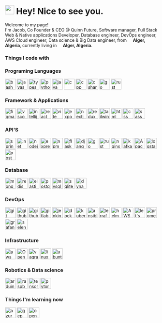 <h1><img src="https://emojis.slackmojis.com/emojis/images/1531849430/4246/blob-sunglasses.gif?1531849430" width="30"/> Hey! Nice to see you.</h1>


<p>Welcome to my page! </br> I'm Jacob, Co Founder & CEO @ Quinn Future, Software manager, Full Stack Web & Native applications Developer, Database engineer, DevOps engineer, AWS Cloud engineer, Data science & Big Data engineer,  from <img src="https://cdn-icons-png.flaticon.com/512/9906/9906440.png" width="13"/> <b>Alger, Algeria</b>, currently living in <img src="https://cdn-icons-png.flaticon.com/512/9906/9906440.png" width="13"/> <b>Alger, Algeria</b>. </p>
<h3>Things I code with</h3>
<!-- <p>
  <img alt="React" src="https://img.shields.io/badge/-React-45b8d8?style=flat-square&logo=react&logoColor=white" />
  <img alt="Docker" src="https://img.shields.io/badge/-Docker-46a2f1?style=flat-square&logo=docker&logoColor=white" />
  <img alt="TypeScript" src="https://img.shields.io/badge/-TypeScript-007ACC?style=flat-square&logo=typescript&logoColor=white" />
  <img alt="redux" src="https://img.shields.io/badge/-Redux-764ABC?style=flat-square&logo=redux&logoColor=white" />
  <img alt="git" src="https://img.shields.io/badge/-Git-F05032?style=flat-square&logo=git&logoColor=white" />
  <img alt="npm" src="https://img.shields.io/badge/-NPM-CB3837?style=flat-square&logo=npm&logoColor=white" />
  <img alt="MongoDB" src="https://img.shields.io/badge/-MongoDB-13aa52?style=flat-square&logo=mongodb&logoColor=white" />
  <img alt="Nodejs" src="https://img.shields.io/badge/-Nodejs-43853d?style=flat-square&logo=Node.js&logoColor=white" />
</p>
 -->
<h3>Programing Languages</h3>
<p>
<!-- <a href="https://www.typescriptlang.org/" style="text-decoration: none" ></a> -->
<a  href="https://www.gnu.org/software/bash/" style="text-decoration: none"  >
<img alt="bash" src="https://skillicons.dev/icons?i=bash&theme=light" width="35" height="35"/> 
</a>
<a href="https://www.javascript.com/" style="text-decoration: none" >
<img alt="javascript" src="https://skillicons.dev/icons?i=javascript&theme=light" width="35" height="35"/> 
</a>
<a href="https://www.typescriptlang.org/" style="text-decoration: none" >
<img alt="typescript" src="https://skillicons.dev/icons?i=typescript&theme=light"  width="35" height="35"/> 
</a>
<a  href="https://www.python.org/" style="text-decoration: none" >
<img alt="python" src="https://skillicons.dev/icons?i=python&theme=light"  width="35" height="35"/> 
</a>
<a  href="https://www.java.com/" style="text-decoration: none" >
<img alt="java" src="https://skillicons.dev/icons?i=java&theme=light"  width="35" height="35"/> 
</a>
<a href="https://en.wikipedia.org/wiki/C_(programming_language)" style="text-decoration: none" >  
<img alt="c" src="https://skillicons.dev/icons?i=c&theme=light"  width="35" height="35"/> 
</a>
<a href="https://cplusplus.com/" style="text-decoration: none" >  
<img alt="cpp" src="https://skillicons.dev/icons?i=cpp&theme=light"  width="35" height="35"/> 
</a>
<a href="https://dotnet.microsoft.com/en-us/languages/csharp" style="text-decoration: none" >  
<img alt="csharp" src="https://skillicons.dev/icons?i=cs&theme=light"  width="35" height="35"/> 
</a>
<a href="https://go.dev/" style="text-decoration: none" >  
<img alt="go" src="https://skillicons.dev/icons?i=golang&theme=light"  width="35" height="35"/>
</a>
<a href="https://www.rust-lang.org/" style="text-decoration: none" >  
<img alt="rust" src="https://skillicons.dev/icons?i=rust&theme=light"  width="35" height="35"/>
</a>
</p>
<h3>Framework & Applications</h3>
<p>
<!-- <a href="https://www.typescriptlang.org/" style="text-decoration: none" ></a> -->
<a href="https://www.figma.com/" style="text-decoration: none" >
<img alt="figma" src="https://skillicons.dev/icons?i=figma&theme=light"  width="35" height="35"/> 
</a>
<a href="https://code.visualstudio.com/" style="text-decoration: none" >
<img alt="vscode" src="https://skillicons.dev/icons?i=vscode&theme=light"  width="35" height="35"/> 
</a>
<a href="https://www.jetbrains.com/idea/" style="text-decoration: none" >
<img alt="intellij IDEA" src="https://skillicons.dev/icons?i=idea&theme=light"  width="35" height="35"/> 
</a>
<a href="https://react.dev/" style="text-decoration: none" >
<img alt="react" src="https://skillicons.dev/icons?i=react&theme=light"  width="35" height="35"/> 
</a>
<a href="https://vitejs.dev/" style="text-decoration: none" >
<img alt="vite" src="https://skillicons.dev/icons?i=vite&theme=light"  width="35" height="35"/> 
</a>
<a href="https://expo.dev/" style="text-decoration: none" >
<img alt="expo" src="https://www.vectorlogo.zone/logos/expoio/expoio-icon.svg"  width="35" height="35"/> 
</a>
<a href="https://nextjs.org/" style="text-decoration: none" >
<img alt="nextjs" src="https://skillicons.dev/icons?i=nextjs&theme=light"  width="35" height="35"/> 
</a>
<a href="https://redux-toolkit.js.org/" style="text-decoration: none" >
<img alt="redux" src="https://skillicons.dev/icons?i=redux&theme=light"  width="35" height="35"/> 
</a>
<a href="https://tailwindcss.com/" style="text-decoration: none" >
<img alt="tailwind" src="https://skillicons.dev/icons?i=tailwindcss&theme=light" width="35" height="35"/> 
</a>
<a href="https://en.wikipedia.org/wiki/HTML" style="text-decoration: none" >
<img alt="html" src="https://skillicons.dev/icons?i=html&theme=light" width="35" height="35"/> 
</a>
<a href="https://en.wikipedia.org/wiki/CSS" style="text-decoration: none" >
<img alt="css" src="https://skillicons.dev/icons?i=css&theme=light" width="35" height="35"/> 
</a>
<a href="https://sass-lang.com/" style="text-decoration: none" >
<img alt="sass" src="https://skillicons.dev/icons?i=sass&theme=light"  width="35" height="35"/> 
</a>
</p>
<h3>API'S</h3>
<p>
<!-- <a href="https://www.typescriptlang.org/" style="text-decoration: none" ></a> -->
<a href="https://spring.io/" style="text-decoration: none" >
<img alt="spring" src="https://skillicons.dev/icons?i=spring&theme=light"  width="35" height="35"/> 
</a>
<a href="https://dotnet.microsoft.com/en-us/learn/dotnet/what-is-dotnet" style="text-decoration: none" >
<img alt=".net" src="https://skillicons.dev/icons?i=dotnet&theme=light"  width="35" height="35"/> 
</a>
<a href="https://nodejs.org/" style="text-decoration: none" >
<img alt="nodejs" src="https://skillicons.dev/icons?i=nodejs&theme=light"  width="35" height="35"/> 
</a>
<a href="https://expressjs.com/" style="text-decoration: none" >
<img alt="express" src="https://skillicons.dev/icons?i=expressjs&theme=light" width="35" height="35"/>
</a>
<a href="https://www.npmjs.com/" style="text-decoration: none" >
<img alt="npm" src="https://www.vectorlogo.zone/logos/npmjs/npmjs-ar21.svg"  width="35" height="35"/> 
</a>
<a href="https://flask.palletsprojects.com/" style="text-decoration: none" >  
<img alt="flask" src="https://skillicons.dev/icons?i=flask&theme=light"  width="35" height="35"/>  
</a>
<a href="https://www.django-rest-framework.org/" style="text-decoration: none" >  
<img alt="django" src="https://skillicons.dev/icons?i=django&theme=light"  width="35" height="35"/>  
</a>
<a href="https://go.dev/" style="text-decoration: none" >  
<img alt="go" src="https://skillicons.dev/icons?i=golang&theme=light"  width="35" height="35"/>
</a>
<a href="https://www.rust-lang.org/" style="text-decoration: none" >  
<img alt="rust" src="https://skillicons.dev/icons?i=rust&theme=light"  width="35" height="35"/>
</a>
<a href="https://nginx.org/" style="text-decoration: none" >
<img alt="nginx" src="https://skillicons.dev/icons?i=nginx&theme=light"  width="35" height="35"/> 
</a>
<a href="https://kafka.apache.org/" style="text-decoration: none" >
<img alt="kafka" src="https://skillicons.dev/icons?i=kafka&theme=light"  width="35" height="35"/> 
</a>
<a href="https://spark.apache.org/" style="text-decoration: none" >
<img alt="Apache Spark" src="https://www.vectorlogo.zone/logos/apache_spark/apache_spark-icon.svg"  width="35" height="35"/> 
</a>
<a href="https://www.elastic.co/logstash" style="text-decoration: none" >
<img alt="logstash" src="https://www.vectorlogo.zone/logos/elasticco_logstash/elasticco_logstash-icon.svg"  width="35" height="35"/>
</a>
<a href="https://www.postman.com/" style="text-decoration: none" >  
<img alt="postman" src="https://skillicons.dev/icons?i=postman&theme=light"  width="35" height="35"/> 
</a>
</p>
<h3>Database</h3>
<p>
<!-- <a href="https://www.typescriptlang.org/" style="text-decoration: none" ></a> -->
<a href="https://www.mongodb.com/" style="text-decoration: none" >  
<img alt="mongodb" src="https://skillicons.dev/icons?i=mongodb&theme=light" width="35" height="35"/> 
</a>
<a href="https://redis.io/" style="text-decoration: none" >
<img alt="redis" src="https://skillicons.dev/icons?i=redis&theme=light" width="35" height="35"/>   
</a>
<a href="https://www.elastic.co/" style="text-decoration: none" >  
<img alt="elasticsearch" src="https://www.vectorlogo.zone/logos/elastic/elastic-icon.svg"  width="35" height="35"/> 
</a>
<a href="https://www.postgresql.org/" style="text-decoration: none" >
<img alt="postgresql" src="https://skillicons.dev/icons?i=postgresql&theme=light"  width="35" height="35"/> 
</a>
<a href="https://www.mysql.com/" style="text-decoration: none" >
<img alt="mysql" src="https://skillicons.dev/icons?i=mysql&theme=light"  width="35" height="35"/> 
</a>
<a href="https://www.sqlite.org/" style="text-decoration: none" >
<img alt="sqlite" src="https://skillicons.dev/icons?i=sqlite&theme=light"  width="35" height="35"/> 
</a>
<!-- <img alt="mysql" src="https://skillicons.dev/icons?i=mysql&theme=light"  width="35" height="35"/>  -->
<a href="https://aws.amazon.com/dynamodb/" style="text-decoration: none" >
<img alt="dynamodb" src="https://skillicons.dev/icons?i=dynamodb&theme=light"  width="35" height="35"/> 
</a>
</p>
<h3>DevOps</h3>
<p>
<!-- <a href="wwwwww://www.wwwwwww.wwwwww/" style="text-decoration: none" ></a> -->
<a href="https://git-scm.com/" style="text-decoration: none" >
<img alt="git" src="https://skillicons.dev/icons?i=git&theme=light"  width="35" height="35"/>
</a>
<a href="https://github.com/" style="text-decoration: none" >  
<img alt="github" src="https://skillicons.dev/icons?i=github&theme=light"  width="35" height="35"/>
</a>
<a href="https://github.com/" style="text-decoration: none" >  
<img alt="githubaction" src="https://skillicons.dev/icons?i=githubactions&theme=light"  width="35" height="35"/>
</a>
<a href="https://gitlab.com/" style="text-decoration: none" >  
<img alt="gitlab" src="https://skillicons.dev/icons?i=gitlab&theme=light"  width="35" height="35"/>
</a>
<a href="https://www.jenkins.io/" style="text-decoration: none" >  
<img alt="jenkins" src="https://skillicons.dev/icons?i=jenkins&theme=light"  width="35" height="35"/> 
</a>
<a href="https://www.docker.com/" style="text-decoration: none" >  
<img alt="docker" src="https://skillicons.dev/icons?i=docker&theme=light"  width="35" height="35"/>
</a>
<a href="https://kubernetes.io/" style="text-decoration: none" >  
<img alt="kubernetes" src="https://skillicons.dev/icons?i=kubernetes&theme=light"  width="35" height="35"/> 
</a>
<a href="https://www.ansible.com/" style="text-decoration: none" >  
<img alt="ansible" src="https://skillicons.dev/icons?i=ansible&theme=light"  width="35" height="35"/> 
</a>
<a href="https://www.terraform.io/" style="text-decoration: none" >  
<img alt="terraform" src="https://www.vectorlogo.zone/logos/terraformio/terraformio-icon.svg"  width="35" height="35"/> 
</a>
<a href="https://helm.sh/" style="text-decoration: none" >  
<img alt="helm" src="https://www.vectorlogo.zone/logos/helmsh/helmsh-icon.svg" style="background-color: white" width="35" height="35"/> 
</a>
<a href="https://aws.amazon.com/eks/" style="text-decoration: none" >  
<img alt="AWS EKS" src="https://www.vectorlogo.zone/logos/amazon_eks/amazon_eks-icon.svg"  width="35" height="35"/> 
</a>
<a href="https://letsencrypt.org/" style="text-decoration: none" >  
<img alt="let's encrypt" src="https://www.vectorlogo.zone/logos/letsencrypt/letsencrypt-icon.svg"  width="35" height="35"/> 
</a>
<a href="https://prometheus.io/" style="text-decoration: none" >  
<img alt="prometheus" src="https://skillicons.dev/icons?i=prometheus&theme=light" width="35" height="35"/> 
</a>
<a href="https://grafana.com/" style="text-decoration: none" >  
<img alt="grafana" src="https://skillicons.dev/icons?i=grafana&theme=light" width="35" height="35"/> 
</a>
<a href="https://www.selenium.dev/" style="text-decoration: none" >  
<img alt="selenium" src="https://skillicons.dev/icons?i=selenium&theme=light" width="35" height="35"/> 
</a>
</p>
<h3>Infrastructure</h3>
<p>
<a href="https://aws.amazon.com/" style="text-decoration: none" >  
<img alt="aws" src="https://skillicons.dev/icons?i=aws&theme=light" width="35" height="35"/> 
</a>
<a href="https://www.openstack.org/" style="text-decoration: none" >  
<img alt="OpenStack" src="https://skillicons.dev/icons?i=openstack&theme=light" width="35" height="35"/> 
</a>
<a href="https://www.vagrantup.com/" style="text-decoration: none" >  
<img alt="vagrant" src="https://skillicons.dev/icons?i=v&theme=light"  width="35" height="35"/> 
</a>
<a href="https://www.linux.org/" style="text-decoration: none" >  
<img alt="linux" src="https://skillicons.dev/icons?i=linux&theme=light"  width="35" height="35"/> 
</a>
<a href="https://ubuntu.com/" style="text-decoration: none" >  
<img alt="ubuntu" src="https://www.vectorlogo.zone/logos/ubuntu/ubuntu-tile.svg"  width="35" height="35"/> 
</a>
</p>
<h3>Robotics & Data science </h3>
<p>
<!-- <a href="wwwwww://www.wwwwwww.wwwwww/" style="text-decoration: none" ></a> -->
<a href="https://www.arduino.cc/" style="text-decoration: none" >
<img alt="arduino" src="https://skillicons.dev/icons?i=arduino&theme=light"  width="35" height="35"/>  
</a>
<a href="https://www.raspberrypi.com/" style="text-decoration: none" >  
<img alt="raspberrypi" src="https://skillicons.dev/icons?i=raspberrypi&theme=light"  width="35" height="35"/>  
</a>
<a href="https://www.tensorflow.org/" style="text-decoration: none" >
<img alt="tensorflow" src="https://skillicons.dev/icons?i=tensorflow&theme=light"  width="35" height="35"/> 
</a>
<a href="https://pytorch.org/" style="text-decoration: none" >
<img alt="pytorch" src="https://skillicons.dev/icons?i=pytorch&theme=light"  width="35" height="35"/> 
</a>
</p>
<h3>Things I'm learning now</h3>
<p>
<!-- <a href="wwwwww://www.wwwwwww.wwwwww/" style="text-decoration: none" ></a> -->
<a href="https://azure.microsoft.com/en-us" style="text-decoration: none" >
<img alt="azur" src="https://skillicons.dev/icons?i=azure&theme=light"  width="35" height="35"/>  
</a>
<a href="https://cloud.google.com/gcp" style="text-decoration: none" >  
<img alt="gcp" src="https://skillicons.dev/icons?i=gcp&theme=light"  width="35" height="35"/>  
</a>
<a href="https://www.redhat.com/en/technologies/cloud-computing/openshift" style="text-decoration: none" >  
<img alt="openshift" src="https://skillicons.dev/icons?i=openshift&theme=light"  width="35" height="35"/>  
</a>
</p>


